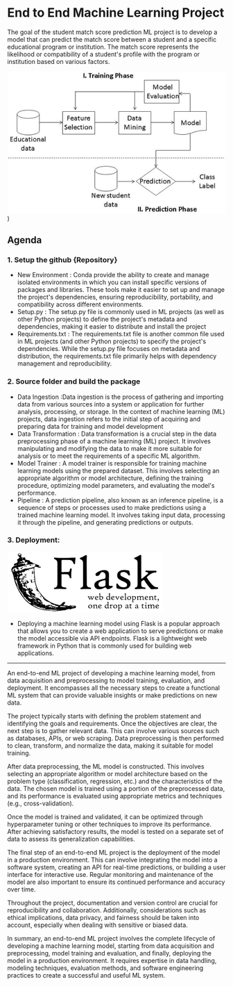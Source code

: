 # End to End Machine Learning Project

The goal of the student match score prediction ML project is to develop a model that can predict the match score between a student and a specific educational program or institution. The match score represents the likelihood or compatibility of a student's profile with the program or institution based on various factors.

![alt text](https://github.com/nitinshivakumar/ML-End-to-End-Project-Deployed/blob/main/training_model_flow))

## Agenda
### 1. Setup the github {Repository}
   - New Environment : Conda provide the ability to create and manage isolated environments in which you can install specific versions of packages and libraries. These tools make it easier to set up and manage the project's dependencies, ensuring reproducibility, portability, and compatibility across different environments.
   - Setup.py : The setup.py file is commonly used in ML projects (as well as other Python projects) to define the project's metadata and dependencies, making it easier to distribute and install the project
   - Requirements.txt : The requirements.txt file is another common file used in ML projects (and other Python projects) to specify the project's dependencies. While the setup.py file focuses on metadata and distribution, the requirements.txt file primarily helps with dependency management and reproducibility.

### 2. Source folder and build the package
   - Data Ingestion :Data ingestion is the process of gathering and importing data from various sources into a system or application for further analysis, processing, or storage. In the context of machine learning (ML) projects, data ingestion refers to the initial step of acquiring and preparing data for training and model development
   - Data Transformation : Data transformation is a crucial step in the data preprocessing phase of a machine learning (ML) project. It involves manipulating and modifying the data to make it more suitable for analysis or to meet the requirements of a specific ML algorithm. 
   - Model Trainer : A model trainer is responsible for training machine learning models using the prepared dataset. This involves selecting an appropriate algorithm or model architecture, defining the training procedure, optimizing model parameters, and evaluating the model's performance. 
   - Pipeline : A prediction pipeline, also known as an inference pipeline, is a sequence of steps or processes used to make predictions using a trained machine learning model. It involves taking input data, processing it through the pipeline, and generating predictions or outputs.

### 3. Deployment:

![alt text](https://github.com/nitinshivakumar/ML-End-to-End-Project-Deployed/blob/main/Flask.png)
   - Deploying a machine learning model using Flask is a popular approach that allows you to create a web application to serve predictions or make the model accessible via API endpoints. Flask is a lightweight web framework in Python that is commonly used for building web applications.
  
------------------------------------------------
An end-to-end ML project of developing a machine learning model, from data acquisition and preprocessing to model training, evaluation, and deployment. It encompasses all the necessary steps to create a functional ML system that can provide valuable insights or make predictions on new data.

The project typically starts with defining the problem statement and identifying the goals and requirements. Once the objectives are clear, the next step is to gather relevant data. This can involve various sources such as databases, APIs, or web scraping. Data preprocessing is then performed to clean, transform, and normalize the data, making it suitable for model training.

After data preprocessing, the ML model is constructed. This involves selecting an appropriate algorithm or model architecture based on the problem type (classification, regression, etc.) and the characteristics of the data. The chosen model is trained using a portion of the preprocessed data, and its performance is evaluated using appropriate metrics and techniques (e.g., cross-validation).

Once the model is trained and validated, it can be optimized through hyperparameter tuning or other techniques to improve its performance. After achieving satisfactory results, the model is tested on a separate set of data to assess its generalization capabilities.

The final step of an end-to-end ML project is the deployment of the model in a production environment. This can involve integrating the model into a software system, creating an API for real-time predictions, or building a user interface for interactive use. Regular monitoring and maintenance of the model are also important to ensure its continued performance and accuracy over time.

Throughout the project, documentation and version control are crucial for reproducibility and collaboration. Additionally, considerations such as ethical implications, data privacy, and fairness should be taken into account, especially when dealing with sensitive or biased data.

In summary, an end-to-end ML project involves the complete lifecycle of developing a machine learning model, starting from data acquisition and preprocessing, model training and evaluation, and finally, deploying the model in a production environment. It requires expertise in data handling, modeling techniques, evaluation methods, and software engineering practices to create a successful and useful ML system.
